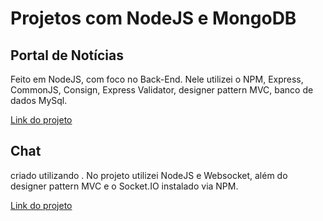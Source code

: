 # Projetos com NodeJS e MongoDB

## Portal de Notícias

Feito em NodeJS, com foco no Back-End. Nele utilizei o NPM, Express, CommonJS, Consign, Express Validator, designer pattern MVC, banco de dados MySql.

[Link do projeto](https://github.com/LSP-Lucas/nodeJS-mongoDB/tree/main/portal-noticias "Link do projeto")

## Chat

criado utilizando .
No projeto utilizei NodeJS e Websocket, além do designer pattern MVC e o Socket.IO instalado via NPM.

[Link do projeto](https://github.com/LSP-Lucas/nodeJS-mongoDB/tree/main/multiroom_chat "Link do projeto")
